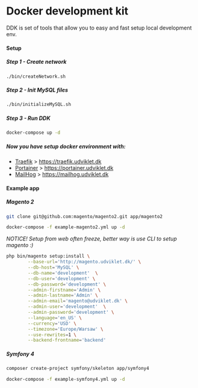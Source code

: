 # Docker development kit

DDK is set of tools that allow you to easy and fast setup local development env.

#### Setup

##### Step 1 - Create network

```bash
./bin/createNetwork.sh
```

##### Step 2 - Init MySQL files
```bash
./bin/initializeMySQL.sh
```

##### Step 3 - Run DDK
```bash
docker-compose up -d
```

##### Now you have setup docker environment with:
- [Traefik] > https://traefik.udviklet.dk
- [Portainer] > https://portainer.udviklet.dk
- [MailHog] > https://mailhog.udviklet.dk

#### Example app 

##### Magento 2

```bash
git clone git@github.com:magento/magento2.git app/magento2
```

```bash
docker-compose -f example-magento2.yml up -d
```

_NOTICE! Setup from web often freeze, better way is use CLI to setup magento :)_

```bash
php bin/magento setup:install \
        --base-url='http://magento.udviklet.dk/' \
        --db-host='MySQL' \
        --db-name='development'  \
        --db-user='development' \
        --db-password='development' \
        --admin-firstname='Admin' \
        --admin-lastname='Admin' \
        --admin-email='magento@udviklet.dk' \
        --admin-user='development'  \
        --admin-password='development' \
        --language='en_US' \
        --currency='USD' \
        --timezone='Europe/Warsaw' \
        --use-rewrites=1 \
        --backend-frontname='backend'
```

##### Symfony 4

```bash
composer create-project symfony/skeleton app/symfony4
```

```bash
docker-compose -f example-symfony4.yml up -d
```

[Traefik]: https://github.com/containous/traefik#overview
[MailHog]: https://github.com/mailhog/MailHog
[Portainer]: https://github.com/portainer/portainer